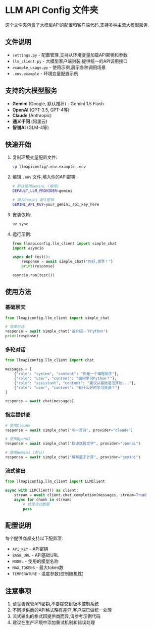 # LLM API Config 文件夹

这个文件夹包含了大模型API的配置和客户端代码,支持多种主流大模型服务.

## 文件说明

- `settings.py` - 配置管理,支持从环境变量加载API密钥和参数
- `llm_client.py` - 大模型客户端封装,提供统一的API调用接口
- `example_usage.py` - 使用示例,展示各种调用场景
- `.env.example` - 环境变量配置示例

## 支持的大模型服务

- **Gemini** (Google, 默认推荐) - Gemini 1.5 Flash
- **OpenAI** (GPT-3.5, GPT-4等)
- **Claude** (Anthropic)
- **通义千问** (阿里云)
- **智谱AI** (GLM-4等)

## 快速开始

1. 复制环境变量配置文件:
   ```bash
   cp llmapiconfig/.env.example .env
   ```

2. 编辑 `.env` 文件,填入你的API密钥:
   ```bash
   # 默认使用Gemini (推荐)
   DEFAULT_LLM_PROVIDER=gemini
   
   # 填入Gemini API密钥
   GEMINI_API_KEY=your_gemini_api_key_here
   ```

3. 安装依赖:
   ```bash
   uv sync
   ```

4. 运行示例:
   ```python
   from llmapiconfig.llm_client import simple_chat
   import asyncio
   
   async def test():
       response = await simple_chat("你好,世界！")
       print(response)
   
   asyncio.run(test())
   ```

## 使用方法

### 基础聊天
```python
from llmapiconfig.llm_client import simple_chat

# 简单对话
response = await simple_chat("请介绍一下Python")
print(response)
```

### 多轮对话
```python
from llmapiconfig.llm_client import chat

messages = [
    {"role": "system", "content": "你是一个编程助手"},
    {"role": "user", "content": "如何学习Python？"},
    {"role": "assistant", "content": "建议从基础语法开始..."},
    {"role": "user", "content": "有什么好的学习资源？"}
]

response = await chat(messages)
```

### 指定提供商
```python
# 使用Claude
response = await simple_chat("写一首诗", provider="claude")

# 使用OpenAI
response = await simple_chat("翻译这段文字", provider="openai")

# 使用Gemini (默认)
response = await simple_chat("解释量子计算", provider="gemini")
```

### 流式输出
```python
from llmapiconfig.llm_client import LLMClient

async with LLMClient() as client:
    stream = await client.chat_completion(messages, stream=True)
    async for chunk in stream:
        # 处理流式数据
        pass
```

## 配置说明

每个提供商都支持以下配置项:
- `API_KEY` - API密钥
- `BASE_URL` - API基础URL
- `MODEL` - 使用的模型名称
- `MAX_TOKENS` - 最大token数
- `TEMPERATURE` - 温度参数(控制随机性)

## 注意事项

1. 请妥善保管API密钥,不要提交到版本控制系统
2. 不同提供商的API格式略有差异,客户端已做统一处理
3. 流式输出的格式因提供商而异,请参考示例代码
4. 建议在生产环境中添加重试机制和错误处理